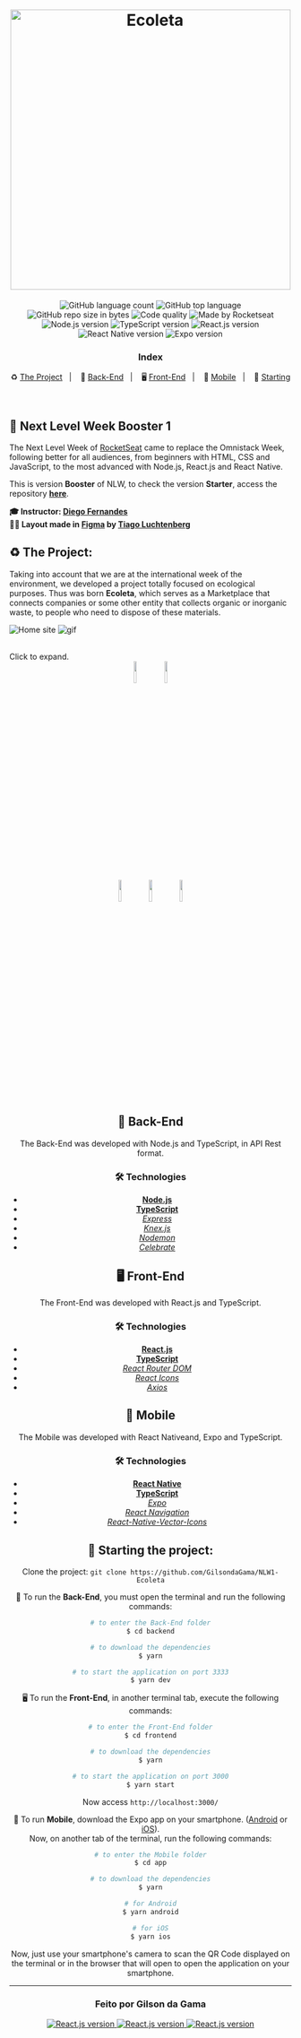 <h1 align="center">
  <img src="./frontend/src/assets/logo.svg" alt="Ecoleta" width="500">
</h1>

<p align="center">
  <img alt="GitHub language count" src="https://img.shields.io/github/languages/count/GilsondaGama/NLW1-Ecoleta">

  <img alt="GitHub top language" src="https://img.shields.io/github/languages/top/GilsondaGama/NLW1-Ecoleta">

  <img alt="GitHub repo size in bytes" src="https://img.shields.io/github/repo-size/GilsondaGama/NLW1-Ecoleta">

  <img alt="Code quality" src="https://api.codacy.com/project/badge/Grade/722ecf5da4644001995eba58bb45bfe9">
  
  <img alt="Made by Rocketseat" src="https://img.shields.io/github/license/GilsondaGama/NLW1-Ecoleta">

  <br>

  <img alt="Node.js version" src="https://img.shields.io/badge/Node.js-v12.16.1-689f63?style=flat&logoColor=689f63&logo=node.js">

  <img alt="TypeScript version" src="https://img.shields.io/badge/TypeScript-v3.9.3-007acc?style=flat&logoColor=007acc&logo=typescript">

  <img alt="React.js version" src="https://img.shields.io/badge/React.js-v16.13.1-60dafb?style=flat&logoColor=60dafb&logo=react">

  <img alt="React Native version" src="https://img.shields.io/badge/React_Native-v0.62.2-7159c1?style=flat&logoColor=60dafb&logo=react">

  <img alt="Expo version" src="https://img.shields.io/badge/Expo-v36.0.0-blue?style=flat&logo=expo">
</p>


<h3 align="center">
  Index
</h3>

<p align="center">
  ♻️ <a href="#%EF%B8%8F-the-project">The Project</a>&nbsp;&nbsp;&nbsp;|&nbsp;&nbsp;&nbsp;
  🤖 <a href="#-back-end">Back-End</a>&nbsp;&nbsp;&nbsp;|&nbsp;&nbsp;&nbsp;
  🖥 <a href="#-front-end">Front-End</a>&nbsp;&nbsp;&nbsp;|&nbsp;&nbsp;&nbsp;
  📱 <a href="#-mobile">Mobile</a>&nbsp;&nbsp;&nbsp;|&nbsp;&nbsp;&nbsp;
  🏁 <a href="#-starting-the-project">Starting</a>
</p>

<br/>

## 🚀 Next Level Week Booster 1

The Next Level Week of [RocketSeat](https://rocketseat.com.br/) came to replace the Omnistack Week, following better for all audiences, from beginners with HTML, CSS and JavaScript, to the most advanced with Node.js, React.js and React Native.

This is version **Booster** of NLW, to check the version **Starter**, access the repository **<a href="https://github.com/GilsondaGama/NLW1-Ecoleta">here</a>**.

**🎓  Instructor: [Diego Fernandes](https://www.linkedin.com/in/diego-schell-fernandes/)**<br>
**✍🏼  Layout made in [Figma](https://www.figma.com/file/1SxgOMojOB2zYT0Mdk28lB/Ecoleta?node-id=1%3A9) by [Tiago Luchtenberg](https://www.linkedin.com/in/tiago-luchtenberg-0b9a3b97/)**<br>


## ♻️ The Project:

Taking into account that we are at the international week of the environment, we developed a project totally focused on ecological purposes. Thus was born **Ecoleta**, which serves as a Marketplace that connects companies or some other entity that collects organic or inorganic waste, to people who need to dispose of these materials.

![Home site](https://user-images.githubusercontent.com/34657005/83935903-63d31e00-a794-11ea-8627-915c42ec5811.png)
![gif](https://user-images.githubusercontent.com/34657005/83936080-2c657100-a796-11ea-9555-3c3435e72c9b.gif)

<br>
Click to expand.
<div align="center">
    <img src="https://github.com/GilsondaGama/NLW1-Ecoleta/blob/master/.github/screenshots/01.png" width="10%"/>
    <img src="https://github.com/GilsondaGama/NLW1-Ecoleta/blob/master/.github/screenshots/02.gif" width="10%"/>

<br>
<div align="center">
    <img src="https://github.com/GilsondaGama/NLW1-Ecoleta/blob/master/.github/screenshots/03.png" width="10%"/>
    <img src="https://github.com/GilsondaGama/NLW1-Ecoleta/blob/master/.github/screenshots/04.png" width="10%"/>  
    <img src="https://github.com/GilsondaGama/NLW1-Ecoleta/blob/master/.github/screenshots/05.png" width="10%"/>  
</div>

## 🤖 Back-End
The Back-End was developed with Node.js and TypeScript, in API Rest format.

### 🛠 Technologies
- **[Node.js](https://nodejs.org/en/)**
- **[TypeScript](https://www.typescriptlang.org/)**
- *[Express](https://expressjs.com/pt-br/)*
- *[Knex.js](http://knexjs.org/)*
- *[Nodemon](https://nodemon.io/)*
- *[Celebrate](https://github.com/arb/celebrate)*

## 🖥 Front-End
The Front-End was developed with React.js and TypeScript.

### 🛠 Technologies
- **[React.js](https://reactjs.org/)**
- **[TypeScript](https://www.typescriptlang.org/)**
- *[React Router DOM](https://reacttraining.com/react-router/web/guides/quick-start)*
- *[React Icons](https://react-icons.netlify.com/#/)*
- *[Axios](https://nodemon.io/)*

## 📱 Mobile
The Mobile was developed with React Nativeand, Expo and TypeScript.

### 🛠 Technologies
- **[React Native](https://reactnative.dev/)**
- **[TypeScript](https://www.typescriptlang.org/)**
- *[Expo](https://expo.io/)*
- *[React Navigation](https://reactnavigation.org/)*
- *[React-Native-Vector-Icons](https://github.com/oblador/react-native-vector-icons)*

## 🏁 Starting the project:

Clone the project: `git clone https://github.com/GilsondaGama/NLW1-Ecoleta`

🤖 To run the **Back-End**, you must open the terminal and run the following commands:

````zsh
# to enter the Back-End folder
$ cd backend

# to download the dependencies
$ yarn

# to start the application on port 3333
$ yarn dev
````

🖥 To run the **Front-End**, in another terminal tab, execute the following commands:

````zsh
# to enter the Front-End folder
$ cd frontend

# to download the dependencies
$ yarn

# to start the application on port 3000
$ yarn start
````
Now access `http://localhost:3000/`

📱 To run **Mobile**, download the Expo app on your smartphone. ([Android](https://play.google.com/store/apps/details?id=host.exp.exponent&hl=pt_BR) or [iOS](https://apps.apple.com/br/app/expo-client/id982107779)).
<br>Now, on another tab of the terminal, run the following commands:

````zsh
# to enter the Mobile folder
$ cd app

# to download the dependencies
$ yarn

# for Android
$ yarn android

# for iOS
$ yarn ios
````
Now, just use your smartphone's camera to scan the QR Code displayed on the terminal or in the browser that will open to open the application on your smartphone.

---

<h3 align="center">
  Feito por Gilson da Gama
</h3>

<p align="center">
  <a href="https://www.linkedin.com/in/gilsondagama/">
    <img alt="React.js version" src="https://img.shields.io/badge/LinkedIn-gilsondagama-0e76a8?style=flat&logoColor=white&logo=linkedin">
  </a>
  <a href="https://www.facebook.com/gilson.dagama">
    <img alt="React.js version" src="https://img.shields.io/badge/Facebook-gilson.dagama-1778F2?style=flat&logoColor=white&logo=facebook">
  </a>
  <a href="https://www.instagram.com/gilsondagama/">
    <img alt="React.js version" src="https://img.shields.io/badge/Instagram-@gilsondagama-833AB4?style=flat&logoColor=white&logo=instagram">
  </a>
</p>

